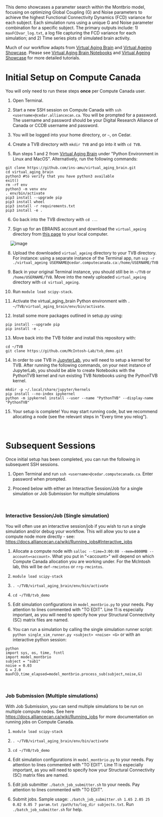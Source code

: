 This demo showcases a parameter search within the Montbrio model, focusing on optimizing Global Coupling (G) and Noise parameters to achieve the highest Functional Connectivity Dynamics (FCD) variance for each subject. Each simulation runs using a unique G and Noise parameter combination for a specific subject. The primary outputs include: 1) `maxFCDvar_log.txt`, a log file capturing the FCD variance for each simulation; and 2) Time series plots of simulated brain activity.

Much of our workflow adapts from [Virtual Aging Brain](https://github.com/ins-amu/virtual_aging_brain) and [Virtual Ageing Showcase](https://lab.ch.ebrains.eu/user-redirect/lab/tree/shared/SGA3%20D1.2%20Showcase%201/virtual_ageing). Please see [Virtual Aging Brain Notebooks]([https://github.com/ins-amu/virtual_aging_brain](https://github.com/ins-amu/virtual_aging_brain/tree/main/notebooks)) and [Virtual Ageing Showcase](https://lab.ch.ebrains.eu/user-redirect/lab/tree/shared/SGA3%20D1.2%20Showcase%201/virtual_ageing) for more detailed tutorials. 

# Initial Setup on Compute Canada
You will only need to run these steps **once** per Compute Canada user. 

1. Open Terminal.

2. Start a new SSH session on Compute Canada with `ssh <username>@cedar.alliancecan.ca`. You will be prompted for a password. The username and password should be your Digital Research Alliance of Canada or CCDB username and password.

3. You will be logged into your home directory, or `~`,  on Cedar.

4. Create a TVB directory with `mkdir TVB` and go into it with `cd TVB`.

5. Run steps 1 and 2 from [Virtual Aging Brain](https://github.com/ins-amu/virtual_aging_brain) under "Python Environment in Linux and MacOS". Alternatively, run the following commands:
```
git clone https://github.com/ins-amu/virtual_aging_brain.git 
cd virtual_aging_brain 
python3 #to verify that you have python3 available
exit() 
rm -rf env
python3 -m venv env
. env/bin/activate
pip3 install --upgrade pip
pip3 install wheel
pip3 install -r requirements.txt
pip3 install -e .
```

6. Go back into the TVB directory with `cd ..`.

7. Sign up for an EBRAINS account and download the `virtual_ageing` directory from [this page](https://drive.ebrains.eu/library/c8e689b3-b6c6-4c3f-a863-2223def05cbc/SGA3%20D1.2%20Showcase%201/) to your local computer.

&nbsp;&nbsp;&nbsp;&nbsp;![image](https://github.com/McIntosh-Lab/tvb_demo/assets/32205576/22e324d2-1182-4009-8f0d-60107fe903b1) 


8. Upload the downloaded `virtual_ageing` directory to your TVB directory. For instance: using a separate instance of the Terminal app, run `scp -r ./virtual_ageing USERNAME@cedar.computecanada.ca:/home/USERNAME/TVB`

9. Back in your original Terminal instance, you should still be in `~/TVB` or `/home/USERNAME/TVB`. Move into the newly uploaded `virtual_ageing` directory with `cd virtual_ageing`.

10. Run `module load scipy-stack`.

11. Activate the virtual_aging_brain Python environment with `. ~/TVB/virtual_aging_brain/env/bin/activate`.

12. Install some more packages outlined in setup.py using:
 ```
 pip install --upgrade pip
 pip install -e .
 ```

13. Move back into the TVB folder and install this repository with:    
```
cd ~/TVB
git clone https://github.com/McIntosh-Lab/tvb_demo.git
```

14. In order to use TVB in [JupyterLab](https://jupyterhub.cedar.computecanada.ca/), you will need to setup a kernel for TVB. After running the following commands, on your next instance of JupyterLab, you should be able to create Notebooks with the PythonTVB kernel and run existing TVB Notebooks using the PythonTVB kernel.
```
mkdir -p ~/.local/share/jupyter/kernels
pip install --no-index ipykernel
python -m ipykernel install --user --name "PythonTVB" --display-name "PythonTVB"
```
    
15. Your setup is complete! You may start running code, but we recommend allocating a node (see the relevant steps in "Every time you relog").


<br>

# Subsequent Sessions
Once initial setup has been completed, you can run the following in subsequent SSH sessions.

1. Open Terminal and run `ssh <username>@cedar.computecanada.ca`. Enter password when prompted.

2. Proceed below with either an Interactive Session/Job for a single simulation or Job Submission for multiple simulations 


<br>


### Interactive Session/Job (Single simulation)
You will often use an interactive session/job if you wish to run a single simulation and/or debug your workflow. This will allow you to use a compute node more directly - see: https://docs.alliancecan.ca/wiki/Running_jobs#Interactive_jobs

1. Allocate a compute node with `salloc --time=3:00:00 --mem=8000MB --account=<account>`. What you put in "\<account\>" will depend on which Compute Canada allocation you are working under. For the McIntosh lab, this will be `def-rmcintos` or `rrg-rmcintos`. 

2. `module load scipy-stack`

3. `. ~/TVB/virtual_aging_brain/env/bin/activate`

4. `cd ~/TVB/tvb_demo`

5. Edit simulation configurations in `model_montbrio.py` to your needs. Pay attention to lines commented with "TO EDIT". Line 11 is especially important, as you will need to specify how your Structural Connectivity (SC) matrix files are named.

6. You can run a simulation by calling the single simulation runner script: `python single_sim_runner.py <subject> <noise> <G>` or with an interactive python session:
```
python
import sys, os, time, fcntl
import model_montbrio
subject = "sub1"
noise = 0.03
G = 2.0
maxFCD,time_elapsed=model_montbrio.process_sub(subject,noise,G) 
```
   
<br>


### Job Submission (Multiple simulations)
With Job Submission, you can send multiple simulations to be run on multiple compute nodes. See here https://docs.alliancecan.ca/wiki/Running_jobs for more documentation on running jobs on Compute Canada.

1. `module load scipy-stack`

2. `. ~/TVB/virtual_aging_brain/env/bin/activate`

3. `cd ~/TVB/tvb_demo` 

4. Edit simulation configurations in `model_montbrio.py` to your needs. Pay attention to lines commented with "TO EDIT". Line 11 is especially important, as you will need to specify how your Structural Connectivity (SC) matrix files are named.

5. Edit job submitter `./batch_job_submitter.sh` to your needs. Pay attention to lines commented with "TO EDIT".

6. Submit jobs. Sample usage: `./batch_job_submitter.sh 1.65 2.05 25 0.02 0.05 7 param.txt /path/to/log_dir subjects.txt`. Run `./batch_job_submitter.sh` for help.


